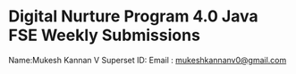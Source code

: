 # Digital Nurture Program 4.0 Java FSE Weekly Submissions

Name:Mukesh Kannan V
Superset ID:
Email : mukeshkannanv0@gmail.com


